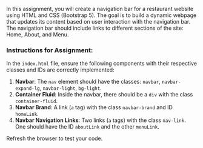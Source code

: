 In this assignment, you will create a navigation bar for a restaurant website using HTML and CSS (Bootstrap 5). The goal is to build a dynamic webpage that updates its content based on user interaction with the navigation bar.
The navigation bar should include links to different sections of the site: Home, About, and Menu.

### Instructions for Assignment:

In the `index.html` file, ensure the following components with their respective classes and IDs are correctly implemented:

1. **Navbar**: The `nav` element should have the classes: `navbar`, `navbar-expand-lg`, `navbar-light`, `bg-light`.
2. **Container Fluid**: Inside the navbar, there should be a `div` with the class `container-fluid`.
3. **Navbar Brand**: A link (`a` tag) with the class `navbar-brand` and ID `homeLink`.
4. **Navbar Navigation Links**: Two links (`a` tags) with the class `nav-link`. One should have the ID `aboutLink` and the other `menuLink`.

Refresh the browser to test your code.
